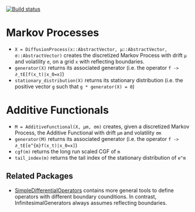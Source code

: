 [![Build status](https://github.com/matthieugomez/InfinitesimalGenerators.jl/workflows/CI/badge.svg)](https://github.com/matthieugomez/InfinitesimalGenerators.jl/actions)

# Markov Processes
- `X = DiffusionProcess(x::AbstractVector, μ::AbstractVector, σ::AbstractVector)` creates the discretized Markov Process with drift `μ` and volatility `σ`, on a grid `x` with reflecting boundaries.
- `generator(X)` returns its associated generator (i.e. the operator `f -> ∂_tE[f(x_t)|x_0=x]`)
- `stationary_distribution(X)` returns its stationary distribution (i.e. the positive vector `g` such that `g * generator(X) = 0`)

# Additive Functionals
- `M = AdditiveFunctional(X, μm, σm)` creates, given a discretized Markov Process, the Additive Functional with drift  `μm` and volatility `σm`
- `generator(M)` returns its associated generator (i.e. the operator `f -> ∂_tE[e^{m}f(x_t)|x_0=x]`)
- `cgf(m)` returns the long run scaled CGF of `m` 
- `tail_index(m)` returns the tail index of the stationary distribution of `e^m`

## Related Packages
- [SimpleDifferentialOperators](https://github.com/QuantEcon/SimpleDifferentialOperators.jl) contains more general tools to define operators with different boundary counditions. In contrast, InfinitesimalGenerators always assumes reflecting boundaries.
